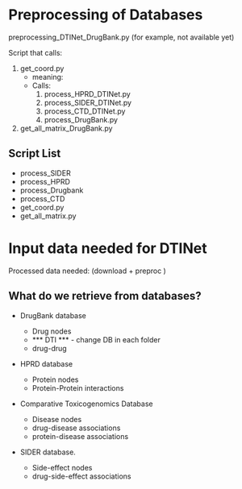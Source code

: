 # Preprocessing of Databases

preprocessing_DTINet_DrugBank.py (for example, not available yet)

Script that calls:
1. get_coord.py
    * meaning:
    * Calls:
      1. process_HPRD_DTINet.py
      2. process_SIDER_DTINet.py
      3. process_CTD_DTINet.py
      4. process_DrugBank.py
2. get_all_matrix_DrugBank.py


## Script List

- process_SIDER
- process_HPRD
- process_Drugbank
- process_CTD
- get_coord.py 
- get_all_matrix.py 


# Input data needed for DTINet

Processed data needed: (download + preproc )


## What do we retrieve from databases? 
* DrugBank database 
    - Drug nodes
    - *** DTI *** - change DB in each folder
    - drug-drug 

* HPRD database
    - Protein nodes
    - Protein-Protein interactions

* Comparative Toxicogenomics Database
    - Disease nodes
    - drug-disease associations
    - protein-disease associations 

* SIDER database.
    - Side-effect nodes
    - drug-side-effect associations 

